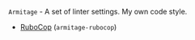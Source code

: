 `Armitage` - A set of linter settings. My own code style.

- [RuboCop](https://github.com/0exp/armitage/tree/master/rubocop) (`armitage-rubocop`)
